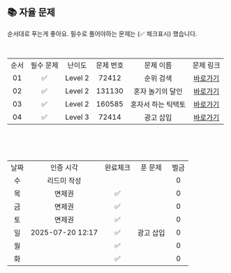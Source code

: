 
## 📚 자율 문제

순서대로 푸는게 좋아요.
필수로 풀어야하는 문제는 (✅ 체크표시) 했습니다.

<br/>
<table>
  <tr>
    <td align="center">순서</td>
    <td align="center">필수 문제</td>
    <td align="center">난이도</td>
    <td align="center">문제 번호</td>
    <td align="center">문제 이름</td>
    <td align="center">문제 링크</td>
  </tr>
    <tr>
  <td align="center">01</td>
   <td align="center">✅</td>
    <td align="center">Level 2</td>
    <td align="center">72412</td>
    <td align="center">순위 검색</td>
    <td align="center"><a href="https://school.programmers.co.kr/learn/courses/30/lessons/72412">바로가기</a></td>
  </tr>
      <tr>
    <td align="center">02</td>
    <td align="center">✅</td>
    <td align="center">Level 2</td>
    <td align="center">131130</td>
    <td align="center">혼자 놀기의 달인</td>
    <td align="center"><a href="https://school.programmers.co.kr/learn/courses/30/lessons/131130">바로가기</a></td>
  </tr>
  <tr>
    <td align="center">03</td>
    <td align="center">✅</td>
    <td align="center">Level 2</td>
    <td align="center">160585</td>
    <td align="center">혼자서 하는 틱택토</td>
    <td align="center"><a href="https://school.programmers.co.kr/learn/courses/30/lessons/160585">바로가기</a></td>
  </tr>
  <td align="center">04</td>
   <td align="center">✅</td>
    <td align="center">Level 3</td>
    <td align="center">72414</td>
    <td align="center">광고 삽입</td>
    <td align="center"><a href="https://school.programmers.co.kr/learn/courses/30/lessons/72414">바로가기</a></td>
  </tr>
</table>
<br/><br/>


<br>

<table>
  <tr>
    <td align="center">날짜</td>
    <td align="center">인증 시각</td>
    <td align="center">완료체크</td>
    <td align="center">푼 문제</td>
    <td align="center">벌금</td>
  </tr>
  <tr>
    <td align="center">수</td>
    <td align="center">리드미 작성</td>
    <td align="center"></td>
    <td align="center"></td>
    <td align="center">0</td>
  </tr>
  <tr>
    <td align="center">목</td>
    <td align="center">면제권</td>
    <td align="center">✅</td>
    <td align="center"></td>
    <td align="center">0</td>
  </tr>
  <tr>
    <td align="center">금</td>
    <td align="center">면제권</td>
    <td align="center">✅</td>
    <td align="center"></td>
    <td align="center">0</td>
  </tr>
  <tr>
    <td align="center">토</td>
    <td align="center">면제권</td>
    <td align="center">✅</td>
    <td align="center"></td>
    <td align="center">0</td>
  </tr>
    <tr>
    <td align="center">일</td>
    <td align="center">2025-07-20 12:17</td>
    <td align="center">✅</td>
    <td align="center">광고 삽입</td>
    <td align="center">0</td>
  </tr>
  <tr>
    <td align="center">월</td>
    <td align="center"></td>
    <td align="center">✅</td>
    <td align="center"></td>
    <td align="center">0</td>
  </tr>
  <tr>
    <td align="center">화</td>
    <td align="center"></td>
    <td align="center">✅</td>
    <td align="center"></td>
    <td align="center">0</td>
  </tr>
</table>
